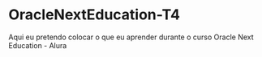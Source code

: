 # OracleNextEducation-T4
Aqui eu pretendo colocar o que eu aprender durante o curso Oracle Next Education - Alura
